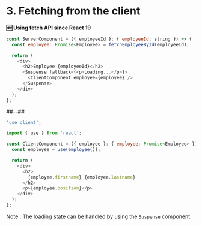 <!-- .slide: class="two-column with-code " -->

# 3. Fetching from the client

**🆕 Using fetch API since React 19**

```js
const ServerComponent = ({ employeeId }: { employeeId: string }) => {
  const employee: Promise<Employee> = fetchEmployeeById(employeeId);

  return (
    <div>
      <h2>Employee {employeeId}</h2>
      <Suspense fallback={<p>Loading...</p>}>
        <ClientComponent employee={employee} />
      </Suspense>
    </div>
  );
};
```

##--##

```js
'use client';

import { use } from 'react';

const ClientComponent = ({ employee }: { employee: Promise<Employee> }) => {
  const employee = use(employee());

  return (
    <div>
      <h2>
        {employee.firstname} {employee.lastname}
      </h2>
      <p>{employee.position}</p>
    </div>
  );
};
```

Note : The loading state can be handled by using the `Suspense` component.
